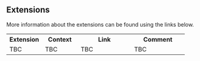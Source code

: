 ## Extensions

More information about the extensions can be found using the links below.

<table class="assets">
<tr>
<th width="20%">Extension</th>
<th width="20%">Context</th>
<th width="30%">Link</th>
<th width="30%">Comment</th>
</tr>
<tr>
<td>TBC</td>
<td>TBC</td>
<td>TBC</td>
<td>TBC</td>
</tr>
</table>